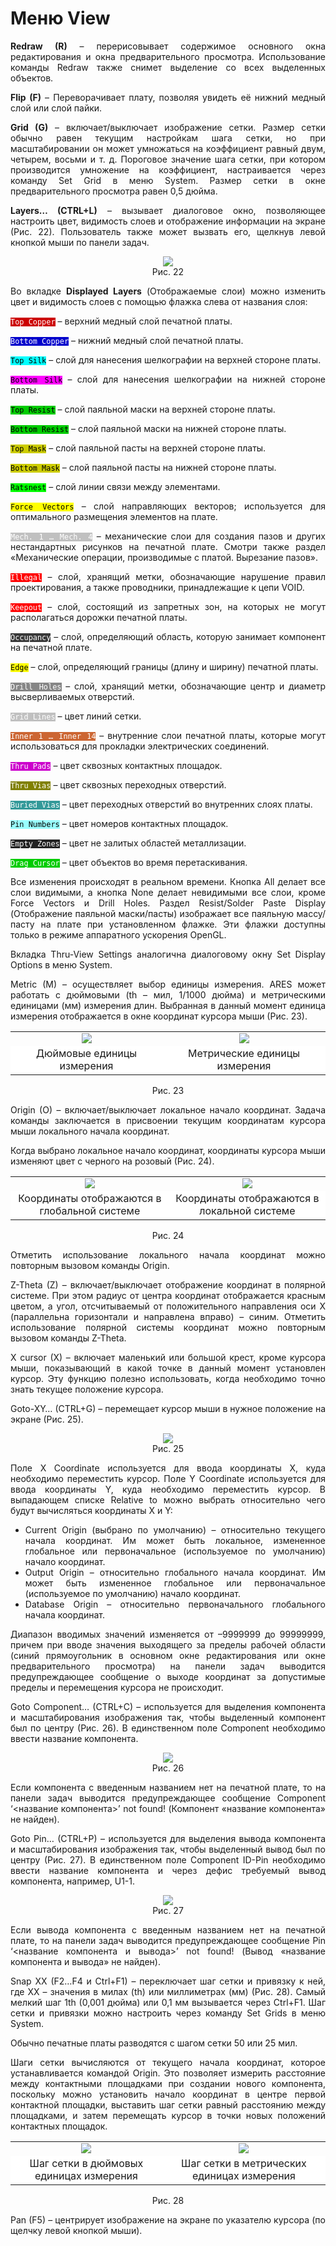 # Меню View

<div style="text-align:justify;">
<p><strong>Redraw (R)</strong> – перерисовывает содержимое основного окна редактирования и окна предварительного просмотра. Использование команды Redraw также снимет выделение со всех выделенных объектов.</p>
<p><strong>Flip (F)</strong> – Переворачивает плату, позволяя увидеть её нижний медный слой или слой пайки.</p>
<p><strong>Grid (G)</strong> – включает/выключает изображение сетки. Размер сетки обычно равен текущим настройкам шага сетки, но при масштабировании он может умножаться на коэффициент равный двум, четырем, восьми и т. д. Пороговое значение шага сетки, при котором производится умножение на коэффициент, настраивается через команду Set Grid в меню System. Размер сетки в окне предварительного просмотра равен 0,5 дюйма.</p>
<p><strong>Layers… (CTRL+L)</strong> – вызывает диалоговое окно, позволяющее настроить цвет, видимость слоев и отображение информации на экране (Рис. 22). Пользователь также может вызвать его, щелкнув левой кнопкой мыши по панели задач.</p>
<center><img src="/images/chapter3/display.png"></center>
<center>Рис. 22</center>
<p>Во вкладке <strong>Displayed Layers</strong> (Отображаемые слои) можно изменить цвет и видимость слоев с помощью флажка слева от названия слоя:</p>
<p><code style="color: #FFF; background-color: rgb(204,0,0);">Top Copper</code> – верхний медный слой печатной платы.</p>
<p><code style="color: #FFF; background-color: rgb(0,0,204);">Bottom Copper</code> – нижний медный слой печатной платы.</p>
<p><code style="color: #000; background-color: rgb(0,255,255);">Top Silk</code> – слой для нанесения шелкографии на верхней стороне платы.</p>
<p><code style="color: #000; background-color: rgb(255,0,255);">Bottom Silk</code> – слой для нанесения шелкографии на нижней стороне платы.</p>
<p><code style="color: #000; background-color: rgb(0,204,0);">Top Resist</code> – слой паяльной маски на верхней стороне платы.</p>
<p><code style="color: #000; background-color: rgb(0,204,0);">Bottom Resist</code> – слой паяльной маски на нижней стороне платы.</p>
<p><code style="color: #000; background-color: rgb(204,204,0);">Top Mask</code> – слой паяльной пасты на верхней стороне платы.</p>
<p><code style="color: #000; background-color: rgb(204,204,0);">Bottom Mask</code> – слой паяльной пасты на нижней стороне платы.</p>
<p><code style="color: #000; background-color: rgb(0,255,0);">Ratsnest</code> – слой линии связи между элементами.</p>
<p><code style="color: #000; background-color: rgb(255,255,0);">Force Vectors</code> – слой направляющих векторов; используется для оптимального размещения элементов на плате.</p>
<p><code style="color: #FFF; background-color: rgb(192,192,192);">Mech. 1 … Mech. 4</code> – механические слои для создания пазов и других нестандартных рисунков на печатной плате. Смотри также раздел «Механические операции, производимые с платой. Вырезание пазов».
</p>
<p><code style="color: #FFF; background-color: rgb(255,0,0);">Illegal</code> – слой, хранящий метки, обозначающие нарушение правил проектирования, а также проводники, принадлежащие к цепи VOID.</p>
<p><code style="color: #FFF; background-color: rgb(255,0,0);">Keepout</code> – слой, состоящий из запретных зон, на которых не могут располагаться дорожки печатной платы.</p>
<p><code style="color: #FFF; background-color: rgb(57,57,57);">Occupancy</code> – слой, определяющий область, которую занимает компонент на печатной плате.</p>
<p><code style="color: #000; background-color: rgb(255,255,0);">Edge</code> – слой, определяющий границы (длину и ширину) печатной платы.</p>
<p><code style="color: #FFF; background-color: rgb(134,134,134);">Drill Holes</code> – слой, хранящий метки, обозначающие центр и диаметр высверливаемых отверстий.</p>
<p><code style="color: #FFF; background-color: rgb(192,192,192);">Grid Lines</code> – цвет линий сетки.</p>
<p><code style="color: #FFF; background-color: rgb(204,102,51);">Inner 1 … Inner 14</code> – внутренние слои печатной платы, которые могут использоваться для прокладки электрических соединений.</p>
<p><code style="color: #FFF; background-color: rgb(204,0,204);">Thru Pads</code> – цвет сквозных контактных площадок.</p>
<p><code style="color: #FFF; background-color: rgb(128,128,0);">Thru Vias</code> – цвет сквозных переходных отверстий.</p>
<p><code style="color: #FFF; background-color: rgb(51,153,153);">Buried Vias</code> – цвет переходных отверстий во внутренних слоях платы.</p>
<p><code style="color: #000; background-color: rgb(153,255,255);">Pin Numbers</code> – цвет номеров контактных площадок.</p>
<p><code style="color: #FFF; background-color: rgb(34,34,34);">Empty Zones</code> – цвет не залитых областей металлизации.</p>
<p><code style="color: #FFF; background-color: rgb(0,204,0);">Drag Cursor</code> – цвет объектов во время перетаскивания.</p>
<p>Все изменения происходят в реальном времени. Кнопка All делает все слои видимыми, а кнопка None делает невидимыми все слои, кроме Force Vectors и Drill Holes. Раздел Resist/Solder Paste Display (Отображение паяльной маски/пасты) изображает все паяльную массу/пасту на плате при установленном флажке. Эти флажки доступны только в режиме аппаратного ускорения OpenGL.</p>
<p>Вкладка Thru-View Settings аналогична диалоговому окну Set Display Options в меню System.</p>
<p>Metric (M) – осуществляет выбор единицы измерения. ARES может работать с дюймовыми (th – мил, 1/1000 дюйма) и метрическими единицами (мм) измерения длин. Выбранная в данный момент единица измерения отображается в окне координат курсора мыши (Рис. 23).</p>
<center><table style="border-width: 0px; text-align:center;">
<tbody>
<tr style="border-width: 0px; text-align:center;">
<td style="border-width: 0px; text-align:center;"><img src="/images/chapter3/inch.png"></td>
<td style="border-width: 0px; text-align:center;"><img src="/images/chapter3/meter.png"></td>
</tr>
<tr style="border-width: 0px; text-align:center;">
<td style="border-width: 0px; background-color:#FFF;">Дюймовые единицы измерения</td>
<td style="border-width: 0px; background-color:#FFF;">Метрические единицы измерения</td>
</tr>
</tbody>
</table></center>
<center>Рис. 23</center>
<p>Origin (O) – включает/выключает локальное начало координат. Задача команды заключается в присвоении текущим координатам курсора мыши локального начала координат.</p>
<p>Когда выбрано локальное начало координат, координаты курсора мыши изменяют цвет с черного на розовый (Рис. 24).</p>
<center><table style="border-width: 0px; text-align:center;">
<tbody>
<tr style="border-width: 0px; text-align:center;">
<td style="border-width: 0px; text-align:center;"><img src="/images/chapter3/global.png"></td>
<td style="border-width: 0px; text-align:center;"><img src="/images/chapter3/local.png"></td>
</tr>
<tr style="border-width: 0px; text-align:center;">
<td style="border-width: 0px; background-color:#FFF;">Координаты отображаются в глобальной системе</td>
<td style="border-width: 0px; background-color:#FFF;">Координаты отображаются в локальной системе</td>
</tr>
</tbody>
</table></center>
<center>Рис. 24</center>
<p>Отметить использование локального начала координат можно повторным вызовом команды Origin.</p>
<p>Z-Theta (Z) – включает/выключает отображение координат в полярной системе. При этом радиус от центра координат отображается красным цветом, а угол, отсчитываемый от положительного направления оси X (параллельна горизонтали и направлена вправо) – синим. Отметить использование полярной системы координат можно повторным вызовом команды Z-Theta.</p>
<p>X cursor (X) – включает маленький или большой крест, кроме курсора мыши, показывающий в какой точке в данный момент установлен курсор. Эту функцию полезно использовать, когда необходимо точно знать текущее положение курсора.</p>
<p>Goto-XY… (CTRL+G) – перемещает курсор мыши в нужное положение на экране (Рис. 25).</p>
<center><img src="/images/chapter3/gotoxy.png"></center>
<center>Рис. 25</center>
<p>Поле X Coordinate используется для ввода координаты X, куда необходимо переместить курсор. Поле Y Coordinate используется для ввода координаты Y, куда необходимо переместить курсор. В выпадающем списке Relative to можно выбрать относительно чего будут вычисляться координаты X и Y:</p>
<ul>
  <li>Current Origin (выбрано по умолчанию) – относительно текущего начала координат. Им может быть локальное, измененное глобальное или первоначальное (используемое по умолчанию) начало координат.</li>
  <li>Output Origin – относительно глобального начала координат. Им может быть измененное глобальное или первоначальное (используемое по умолчанию) начало координат.</li>
  <li>Database Origin – относительно первоначального глобального начала координат.</li>
</ul>
<p>Диапазон вводимых значений изменяется от –9999999 до 99999999, причем при вводе значения выходящего за пределы рабочей области (синий прямоугольник в основном окне редактирования или окне предварительного просмотра) на панели задач выводится предупреждающее сообщение о выходе координат за допустимые пределы и перемещения курсора не происходит.</p>
<p>Goto Component… (CTRL+C) – используется для выделения компонента и масштабирования изображения так, чтобы выделенный компонент был по центру (Рис. 26). В единственном поле Component необходимо ввести название компонента.</p>
<center><img src="/images/chapter3/gotocomp.png"></center>
<center>Рис. 26</center>
<p>Если компонента с введенным названием нет на печатной плате, то на панели задач выводится предупреждающее сообщение Component ‘&lt;название компонента&gt;’ not found! (Компонент «название компонента» не найден).</p>
<p>Goto Pin… (CTRL+P) – используется для выделения вывода компонента и масштабирования изображения так, чтобы выделенный вывод был по центру (Рис. 27). В единственном поле Component ID-Pin необходимо ввести название компонента и через дефис требуемый вывод компонента, например, U1-1.</p>
<center><img src="/images/chapter3/gotopin.png"></center>
<center>Рис. 27</center>
<p>Если вывода компонента с введенным названием нет на печатной плате, то на панели задач выводится предупреждающее сообщение Pin ‘&lt;название компонента и вывода&gt;’ not found! (Вывод «название компонента и вывода» не найден).</p>
<p>Snap XX (F2…F4 и Ctrl+F1) – переключает шаг сетки и привязку к ней, где XX – значения в милах (th) или миллиметрах (мм) (Рис. 28). Самый мелкий шаг 1th (0,001 дюйма) или 0,1 мм вызывается через Ctrl+F1. Шаг сетки и привязки можно настроить через команду Set Grids в меню System.</p>
<p>Обычно печатные платы разводятся с шагом сетки 50 или 25 мил.</p>
<p>Шаги сетки вычисляются от текущего начала координат, которое устанавливается командой Origin. Это позволяет измерить расстояние между контактными площадками при создании нового компонента, поскольку можно установить начало координат в центре первой контактной площадки, выставить шаг сетки равный расстоянию между площадками, и затем перемещать курсор в точки новых положений контактных площадок.</p>
<center><table style="border-width: 0px; text-align:center;">
<tbody>
<tr style="border-width: 0px; text-align:center;">
<td style="border-width: 0px; text-align:center;"><img src="/images/chapter3/stepi.png"></td>
<td style="border-width: 0px; text-align:center;"><img src="/images/chapter3/stepm.png"></td>
</tr>
<tr style="border-width: 0px; text-align:center;">
<td style="border-width: 0px; background-color:#FFF;">Шаг сетки в дюймовых единицах измерения</td>
<td style="border-width: 0px; background-color:#FFF;">Шаг сетки в метрических единицах измерения</td>
</tr>
</tbody>
</table></center>
<center>Рис. 28</center>
<p>Pan (F5) – центрирует изображение на экране по указателю курсора (по щелчку левой кнопкой мыши).</p>
</div>
